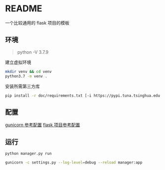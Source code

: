 # README

一个比较通用的 flask 项目的模板

## 环境

> python -V 3.7.9

建立虚拟环境

```bash
mkdir venv && cd venv
python3.7 -m venv .
```

安装所需第三方库

```bash
pip install -r doc/requirements.txt [-i https://pypi.tuna.tsinghua.edu.cn/simple]
```

## 配置

[gunicorn 参考配置](config/settings.py)
[flask 项目参考配置](config/base.py)

## 运行

```bash
python manager.py run
```

```bash
gunicorn -c settings.py --log-level=debug --reload manager:app
```
